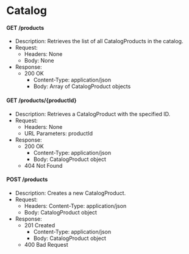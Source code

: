 # Catalog

#### GET /products

- Description: Retrieves the list of all CatalogProducts in the catalog.
- Request:
  - Headers: None
  - Body: None
- Response:
  - 200 OK
    - Content-Type: application/json
    - Body: Array of CatalogProduct objects

#### GET /products/{productId}

- Description: Retrieves a CatalogProduct with the specified ID.
- Request:
  - Headers: None
  - URL Parameters: productId
- Response:
  - 200 OK
    - Content-Type: application/json
    - Body: CatalogProduct object
  - 404 Not Found

#### POST /products

- Description: Creates a new CatalogProduct.
- Request:
  - Headers: Content-Type: application/json
  - Body: CatalogProduct object
- Response:
  - 201 Created
    - Content-Type: application/json
    - Body: CatalogProduct object
  - 400 Bad Request
